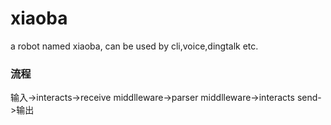 # xiaoba
a robot named xiaoba, can be used by cli,voice,dingtalk etc.


### 流程

输入->interacts->receive middlleware->parser middlleware->interacts send->输出
